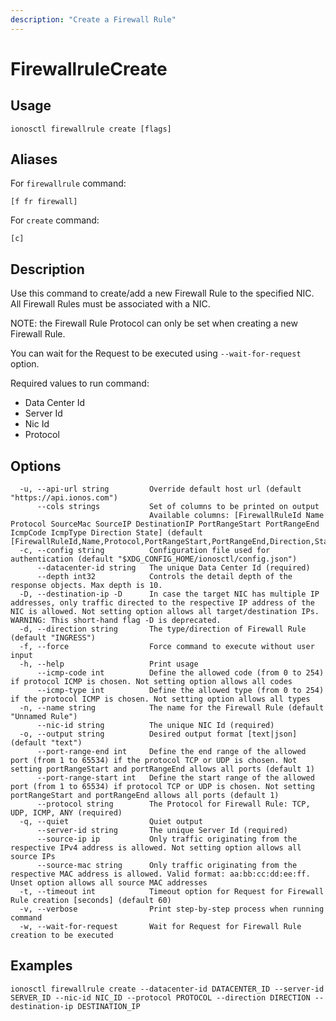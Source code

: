 ```yaml
---
description: "Create a Firewall Rule"
---
```


# FirewallruleCreate

## Usage

```text
ionosctl firewallrule create [flags]
```

## Aliases

For `firewallrule` command:

```text
[f fr firewall]
```

For `create` command:

```text
[c]
```

## Description

Use this command to create/add a new Firewall Rule to the specified NIC. All Firewall Rules must be associated with a NIC.

NOTE: the Firewall Rule Protocol can only be set when creating a new Firewall Rule.

You can wait for the Request to be executed using `--wait-for-request` option.

Required values to run command:

* Data Center Id
* Server Id
* Nic Id
* Protocol

## Options

```text
  -u, --api-url string         Override default host url (default "https://api.ionos.com")
      --cols strings           Set of columns to be printed on output 
                               Available columns: [FirewallRuleId Name Protocol SourceMac SourceIP DestinationIP PortRangeStart PortRangeEnd IcmpCode IcmpType Direction State] (default [FirewallRuleId,Name,Protocol,PortRangeStart,PortRangeEnd,Direction,State])
  -c, --config string          Configuration file used for authentication (default "$XDG_CONFIG_HOME/ionosctl/config.json")
      --datacenter-id string   The unique Data Center Id (required)
      --depth int32            Controls the detail depth of the response objects. Max depth is 10.
  -D, --destination-ip -D      In case the target NIC has multiple IP addresses, only traffic directed to the respective IP address of the NIC is allowed. Not setting option allows all target/destination IPs. WARNING: This short-hand flag -D is deprecated.
  -d, --direction string       The type/direction of Firewall Rule (default "INGRESS")
  -f, --force                  Force command to execute without user input
  -h, --help                   Print usage
      --icmp-code int          Define the allowed code (from 0 to 254) if protocol ICMP is chosen. Not setting option allows all codes
      --icmp-type int          Define the allowed type (from 0 to 254) if the protocol ICMP is chosen. Not setting option allows all types
  -n, --name string            The name for the Firewall Rule (default "Unnamed Rule")
      --nic-id string          The unique NIC Id (required)
  -o, --output string          Desired output format [text|json] (default "text")
      --port-range-end int     Define the end range of the allowed port (from 1 to 65534) if the protocol TCP or UDP is chosen. Not setting portRangeStart and portRangeEnd allows all ports (default 1)
      --port-range-start int   Define the start range of the allowed port (from 1 to 65534) if protocol TCP or UDP is chosen. Not setting portRangeStart and portRangeEnd allows all ports (default 1)
      --protocol string        The Protocol for Firewall Rule: TCP, UDP, ICMP, ANY (required)
  -q, --quiet                  Quiet output
      --server-id string       The unique Server Id (required)
      --source-ip ip           Only traffic originating from the respective IPv4 address is allowed. Not setting option allows all source IPs
      --source-mac string      Only traffic originating from the respective MAC address is allowed. Valid format: aa:bb:cc:dd:ee:ff. Unset option allows all source MAC addresses
  -t, --timeout int            Timeout option for Request for Firewall Rule creation [seconds] (default 60)
  -v, --verbose                Print step-by-step process when running command
  -w, --wait-for-request       Wait for Request for Firewall Rule creation to be executed
```

## Examples

```text
ionosctl firewallrule create --datacenter-id DATACENTER_ID --server-id SERVER_ID --nic-id NIC_ID --protocol PROTOCOL --direction DIRECTION --destination-ip DESTINATION_IP
```

